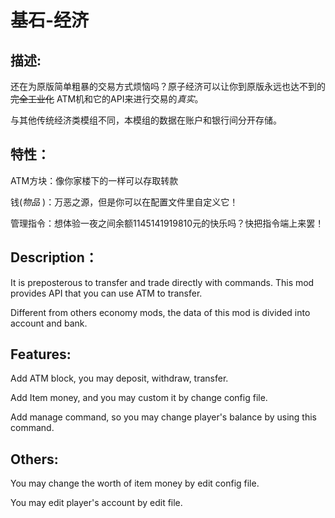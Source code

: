 基石-经济
============

描述:
----------
还在为原版简单粗暴的交易方式烦恼吗？原子经济可以让你到原版永远也达不到的 ~~完全工业化~~ ATM机和它的API来进行交易的*真实*。

与其他传统经济类模组不同，本模组的数据在账户和银行间分开存储。

特性：
----------
ATM方块：像你家楼下的一样可以存取转款

钱(*物品* )：万恶之源，但是你可以在配置文件里自定义它！

管理指令：想体验一夜之间余额1145141919810元的快乐吗？快把指令端上来罢！

Description：
----------
It is preposterous to transfer and trade directly with commands. This mod provides API that you can use ATM to transfer. 

Different from others economy mods, the data of this mod is divided into account and bank.

 

Features:
----------
Add ATM block, you may deposit, withdraw, transfer.

Add Item money, and you may custom it by change config file.

Add manage command, so you may change player's balance by using this command.
 

Others:
----------
You may change the worth of item money by edit config file.

You may edit player's account by edit file.